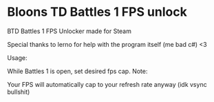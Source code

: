 # Bloons TD Battles 1 FPS unlock

BTD Battles 1 FPS Unlocker made for Steam 

Special thanks to lerno for help with the program itself (me bad c#) <3

Usage:

While Battles 1 is open, set desired fps cap.
Note:

Your FPS will automatically cap to your refresh rate anyway (idk vsync bullshit)
